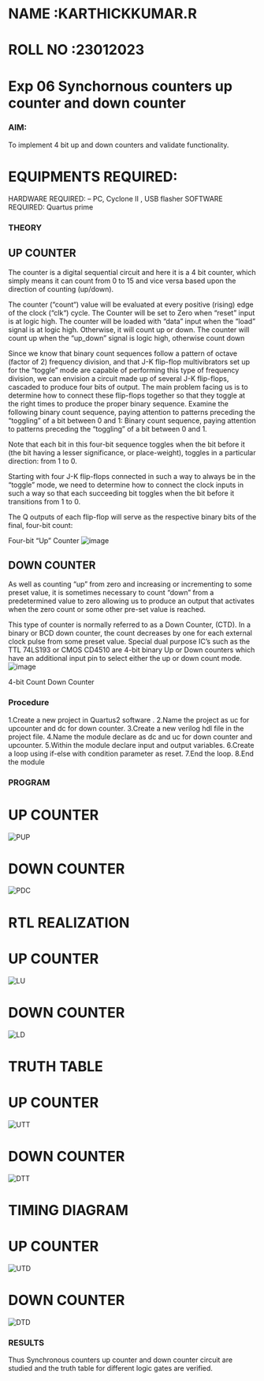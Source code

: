 # NAME    :KARTHICKKUMAR.R

# ROLL NO :23012023

# Exp 06 Synchornous counters up counter and down counter 

### AIM:

To implement 4 bit up and down counters and validate  functionality.

# EQUIPMENTS REQUIRED:

 HARDWARE REQUIRED:  – PC, Cyclone II , USB flasher
 SOFTWARE REQUIRED:   Quartus prime
 
### THEORY 

## UP COUNTER 
The counter is a digital sequential circuit and here it is a 4 bit counter, which simply means it can count from 0 to 15 and vice versa based upon the direction of counting (up/down). 

The counter (“count“) value will be evaluated at every positive (rising) edge of the clock (“clk“) cycle.
The Counter will be set to Zero when “reset” input is at logic high.
The counter will be loaded with “data” input when the “load” signal is at logic high. Otherwise, it will count up or down.
The counter will count up when the “up_down” signal is logic high, otherwise count down

Since we know that binary count sequences follow a pattern of octave (factor of 2) frequency division, and that J-K flip-flop multivibrators set up for the “toggle” mode are capable of performing this type of frequency division, we can envision a circuit made up of several J-K flip-flops, cascaded to produce four bits of output.
The main problem facing us is to determine how to connect these flip-flops together so that they toggle at the right times to produce the proper binary sequence.
Examine the following binary count sequence, paying attention to patterns preceding the “toggling” of a bit between 0 and 1:
Binary count sequence, paying attention to patterns preceding the “toggling” of a bit between 0 and 1.

Note that each bit in this four-bit sequence toggles when the bit before it (the bit having a lesser significance, or place-weight), toggles in a particular direction: from 1 to 0.

Starting with four J-K flip-flops connected in such a way to always be in the “toggle” mode, we need to determine how to connect the clock inputs in such a way so that each succeeding bit toggles when the bit before it transitions from 1 to 0.

The Q outputs of each flip-flop will serve as the respective binary bits of the final, four-bit count:

Four-bit “Up” Counter
![image](https://user-images.githubusercontent.com/36288975/169644758-b2f4339d-9532-40c5-af40-8f4f8c942e2c.png)

## DOWN COUNTER 

As well as counting “up” from zero and increasing or incrementing to some preset value, it is sometimes necessary to count “down” from a predetermined value to zero allowing us to produce an output that activates when the zero count or some other pre-set value is reached.

This type of counter is normally referred to as a Down Counter, (CTD). In a binary or BCD down counter, the count decreases by one for each external clock pulse from some preset value. Special dual purpose IC’s such as the TTL 74LS193 or CMOS CD4510 are 4-bit binary Up or Down counters which have an additional input pin to select either the up or down count mode.
![image](https://user-images.githubusercontent.com/36288975/169644844-1a14e123-7228-4ed8-81a9-eb937dff4ac8.png)

4-bit Count Down Counter

### Procedure

1.Create a new project in Quartus2 software . 2.Name the project as uc for upcounter and dc for
down counter. 3.Create a new verilog hdl file in the project file. 4.Name the module declare as dc
and uc for down counter and upcounter. 5.Within the module declare input and output variables.
6.Create a loop using if-else with condition parameter as reset. 7.End the loop. 8.End the module

### PROGRAM 

# UP COUNTER

![PUP](https://github.com/vasanthkumarch/Exp-7-Synchornous-counters-/assets/150005103/906c8f82-44e4-4254-9cef-1e2c156502f7)

# DOWN COUNTER

![PDC](https://github.com/vasanthkumarch/Exp-7-Synchornous-counters-/assets/150005103/3a426db8-ff10-4c9e-ac6c-af8a6ec3f3c3)

# RTL REALIZATION

# UP COUNTER

![LU](https://github.com/vasanthkumarch/Exp-7-Synchornous-counters-/assets/150005103/220e1256-2c33-4896-8fc5-f2561d95538a)

# DOWN COUNTER

![LD](https://github.com/vasanthkumarch/Exp-7-Synchornous-counters-/assets/150005103/525a7ac4-d1e5-46b0-a800-58e4fcc22435)

# TRUTH TABLE 

# UP COUNTER

![UTT](https://github.com/vasanthkumarch/Exp-7-Synchornous-counters-/assets/150005103/dd87b6cf-f51a-4831-bf11-ad8a2b32caa9)

# DOWN COUNTER

![DTT](https://github.com/vasanthkumarch/Exp-7-Synchornous-counters-/assets/150005103/c9705d34-2825-4b9b-b51f-f391da8751a4)

# TIMING DIAGRAM

# UP COUNTER

![UTD](https://github.com/vasanthkumarch/Exp-7-Synchornous-counters-/assets/150005103/31c9c3bb-4f14-4004-93ac-9317b8a5aa8b)

# DOWN COUNTER

![DTD](https://github.com/vasanthkumarch/Exp-7-Synchornous-counters-/assets/150005103/5bb92543-d658-4f5a-9f65-497ad7ac3906)

### RESULTS 

Thus Synchronous counters up counter and down counter circuit are studied and the truth table for different logic gates are  verified. 

